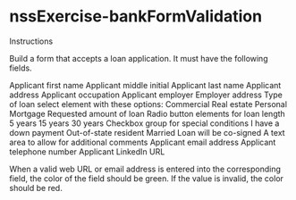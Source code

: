 # nssExercise-bankFormValidation

Instructions

Build a form that accepts a loan application. It must have the following fields.

Applicant first name
Applicant middle initial
Applicant last name
Applicant address
Applicant occupation
Applicant employer
Employer address
Type of loan select element with these options:
Commercial
Real estate
Personal
Mortgage
Requested amount of loan
Radio button elements for loan length
5 years
15 years
30 years
Checkbox group for special conditions
I have a down payment
Out-of-state resident
Married
Loan will be co-signed
A text area to allow for additional comments
Applicant email address
Applicant telephone number
Applicant LinkedIn URL

When a valid web URL or email address is entered into the corresponding field, the color of the field should be green.
If the value is invalid, the color should be red.